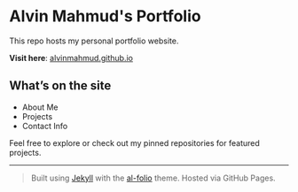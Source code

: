 # Alvin Mahmud's Portfolio

This repo hosts my personal portfolio website.

**Visit here**: [alvinmahmud.github.io](https://alvinmahmud.github.io/)

## What’s on the site

- About Me
- Projects
- Contact Info

Feel free to explore or check out my pinned repositories for featured projects.

---

> Built using [Jekyll](https://jekyllrb.com/) with the [al-folio](https://github.com/alshedivat/al-folio) theme. Hosted via GitHub Pages.
